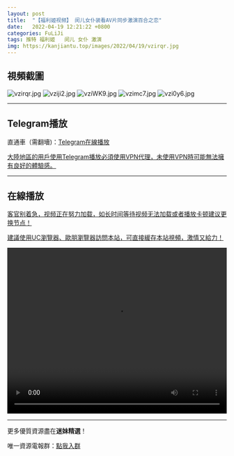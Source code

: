 ```yaml
---
layout: post
title:  "【福利姬视频】 闵儿女仆装看AV片同步激演百合之恋"
date:   2022-04-19 12:21:22 +0800
categories: FuLiJi
tags: 推特 福利姬   闵儿 女仆 激演
img: https://kanjiantu.top/images/2022/04/19/vzirqr.jpg
---
```



## 視頻截圖

![vzirqr.jpg](https://kanjiantu.top/images/2022/04/19/vzirqr.jpg)
![vziji2.jpg](https://kanjiantu.top/images/2022/04/19/vziji2.jpg)
![vziWK9.jpg](https://kanjiantu.top/images/2022/04/19/vziWK9.jpg)
![vzimc7.jpg](https://kanjiantu.top/images/2022/04/19/vzimc7.jpg)
![vzi0y6.jpg](https://kanjiantu.top/images/2022/04/19/vzi0y6.jpg)

* * *
## Telegram播放

直通車（需翻墻)：[Telegram在線播放](https://t.me/mimeijingxuan/781)


<u>大陸地區的用戶使用Telegram播放必須使用VPN代理，未使用VPN時可能無法擁有良好的體驗感。</u> 
* * *
## 在線播放
<u>客官别着急，视频正在努力加载，如长时间等待视频无法加载或者播放卡顿建议更换节点！</u>

<u>建議使用UC瀏覽器、歐朋瀏覽器訪問本站，可直接緩存本站視頻，激情又給力！</u>
<center><video src="https://cdn.publer.io/uploads/videos/625d85bddb27975d6ed3f4db/78b1222572608c0beef0d5b30547fb09.mp4" width="100%" height="380px" controls="controls"></video></center>

* * *
更多優質資源盡在**迷妹精選**！

唯一資源電報群：[點我入群](https://t.me/mimeijingxuan)



